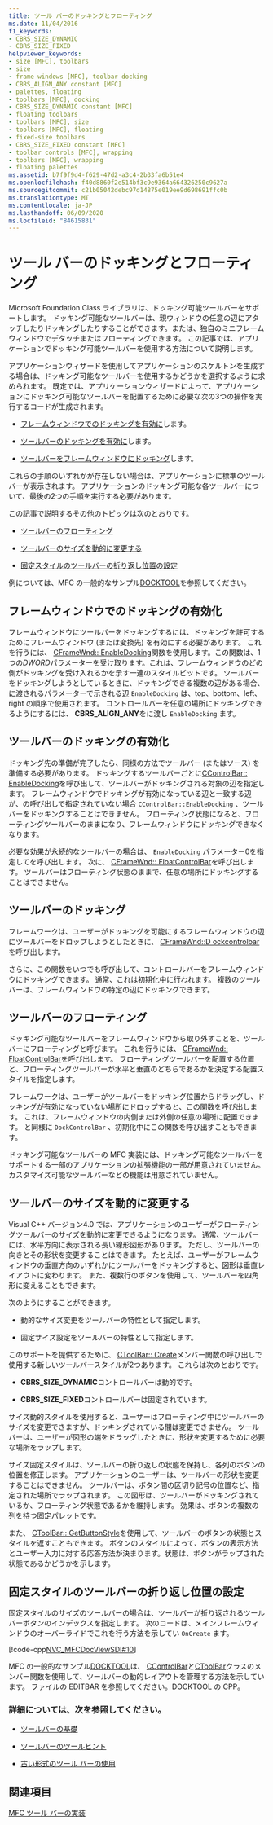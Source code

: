 ```yaml
---
title: ツール バーのドッキングとフローティング
ms.date: 11/04/2016
f1_keywords:
- CBRS_SIZE_DYNAMIC
- CBRS_SIZE_FIXED
helpviewer_keywords:
- size [MFC], toolbars
- size
- frame windows [MFC], toolbar docking
- CBRS_ALIGN_ANY constant [MFC]
- palettes, floating
- toolbars [MFC], docking
- CBRS_SIZE_DYNAMIC constant [MFC]
- floating toolbars
- toolbars [MFC], size
- toolbars [MFC], floating
- fixed-size toolbars
- CBRS_SIZE_FIXED constant [MFC]
- toolbar controls [MFC], wrapping
- toolbars [MFC], wrapping
- floating palettes
ms.assetid: b7f9f9d4-f629-47d2-a3c4-2b33fa6b51e4
ms.openlocfilehash: f40d8860f2e514bf3c9e9364a664326250c9627a
ms.sourcegitcommit: c21b05042debc97d14875e019ee9d698691ffc0b
ms.translationtype: MT
ms.contentlocale: ja-JP
ms.lasthandoff: 06/09/2020
ms.locfileid: "84615831"
---
```

# <a name="docking-and-floating-toolbars"></a>ツール バーのドッキングとフローティング

Microsoft Foundation Class ライブラリは、ドッキング可能ツールバーをサポートします。 ドッキング可能なツールバーは、親ウィンドウの任意の辺にアタッチしたりドッキングしたりすることができます。または、独自のミニフレームウィンドウでデタッチまたはフローティングできます。 この記事では、アプリケーションでドッキング可能ツールバーを使用する方法について説明します。

アプリケーションウィザードを使用してアプリケーションのスケルトンを生成する場合は、ドッキング可能なツールバーを使用するかどうかを選択するように求められます。 既定では、アプリケーションウィザードによって、アプリケーションにドッキング可能なツールバーを配置するために必要な次の3つの操作を実行するコードが生成されます。

- [フレームウィンドウでのドッキングを有効に](#_core_enabling_docking_in_a_frame_window)します。

- [ツールバーのドッキングを有効に](#_core_enabling_docking_for_a_toolbar)します。

- [ツールバーをフレームウィンドウにドッキング](#_core_docking_the_toolbar)します。

これらの手順のいずれかが存在しない場合は、アプリケーションに標準のツールバーが表示されます。 アプリケーションのドッキング可能な各ツールバーについて、最後の2つの手順を実行する必要があります。

この記事で説明するその他のトピックは次のとおりです。

- [ツールバーのフローティング](#_core_floating_the_toolbar)

- [ツールバーのサイズを動的に変更する](#_core_dynamically_resizing_the_toolbar)

- [固定スタイルのツールバーの折り返し位置の設定](#_core_setting_wrap_positions_for_a_fixed_style_toolbar)

例については、MFC の一般的なサンプル[DOCKTOOL](../overview/visual-cpp-samples.md)を参照してください。

## <a name="enabling-docking-in-a-frame-window"></a><a name="_core_enabling_docking_in_a_frame_window"></a>フレームウィンドウでのドッキングの有効化

フレームウィンドウにツールバーをドッキングするには、ドッキングを許可するためにフレームウィンドウ (または変換先) を有効にする必要があります。 これを行うには、 [CFrameWnd:: EnableDocking](reference/cframewnd-class.md#enabledocking)関数を使用します。この関数は、1つの*DWORD*パラメーターを受け取ります。これは、フレームウィンドウのどの側がドッキングを受け入れるかを示す一連のスタイルビットです。 ツールバーをドッキングしようとしているときに、ドッキングできる複数の辺がある場合、に渡されるパラメーターで示される辺 `EnableDocking` は、top、bottom、left、right の順序で使用されます。 コントロールバーを任意の場所にドッキングできるようにするには、 **CBRS_ALIGN_ANY**をに渡し `EnableDocking` ます。

## <a name="enabling-docking-for-a-toolbar"></a><a name="_core_enabling_docking_for_a_toolbar"></a>ツールバーのドッキングの有効化

ドッキング先の準備が完了したら、同様の方法でツールバー (またはソース) を準備する必要があります。 ドッキングするツールバーごとに[CControlBar:: EnableDocking](reference/ccontrolbar-class.md#enabledocking)を呼び出して、ツールバーがドッキングされる対象の辺を指定します。 フレームウィンドウでドッキングが有効になっている辺と一致する辺が、の呼び出しで指定されていない場合 `CControlBar::EnableDocking` 、ツールバーをドッキングすることはできません。 フローティング状態になると、フローティングツールバーのままになり、フレームウィンドウにドッキングできなくなります。

必要な効果が永続的なツールバーの場合は、 `EnableDocking` パラメーター0を指定してを呼び出します。 次に、 [CFrameWnd:: FloatControlBar](reference/cframewnd-class.md#floatcontrolbar)を呼び出します。 ツールバーはフローティング状態のままで、任意の場所にドッキングすることはできません。

## <a name="docking-the-toolbar"></a><a name="_core_docking_the_toolbar"></a>ツールバーのドッキング

フレームワークは、ユーザーがドッキングを可能にするフレームウィンドウの辺にツールバーをドロップしようとしたときに、 [CFrameWnd::D ockcontrolbar](reference/cframewnd-class.md#dockcontrolbar)を呼び出します。

さらに、この関数をいつでも呼び出して、コントロールバーをフレームウィンドウにドッキングできます。 通常、これは初期化中に行われます。 複数のツールバーは、フレームウィンドウの特定の辺にドッキングできます。

## <a name="floating-the-toolbar"></a><a name="_core_floating_the_toolbar"></a>ツールバーのフローティング

ドッキング可能なツールバーをフレームウィンドウから取り外すことを、ツールバーにフローティングと呼びます。 これを行うには、 [CFrameWnd:: FloatControlBar](reference/cframewnd-class.md#floatcontrolbar)を呼び出します。 フローティングツールバーを配置する位置と、フローティングツールバーが水平と垂直のどちらであるかを決定する配置スタイルを指定します。

フレームワークは、ユーザーがツールバーをドッキング位置からドラッグし、ドッキングが有効になっていない場所にドロップすると、この関数を呼び出します。 これは、フレームウィンドウの内側または外側の任意の場所に配置できます。 と同様に `DockControlBar` 、初期化中にこの関数を呼び出すこともできます。

ドッキング可能なツールバーの MFC 実装には、ドッキング可能なツールバーをサポートする一部のアプリケーションの拡張機能の一部が用意されていません。 カスタマイズ可能なツールバーなどの機能は用意されていません。

## <a name="dynamically-resizing-the-toolbar"></a><a name="_core_dynamically_resizing_the_toolbar"></a>ツールバーのサイズを動的に変更する

Visual C++ バージョン4.0 では、アプリケーションのユーザーがフローティングツールバーのサイズを動的に変更できるようになります。 通常、ツールバーには、水平方向に表示される長い線形図形があります。 ただし、ツールバーの向きとその形状を変更することはできます。 たとえば、ユーザーがフレームウィンドウの垂直方向のいずれかにツールバーをドッキングすると、図形は垂直レイアウトに変わります。 また、複数行のボタンを使用して、ツールバーを四角形に変えることもできます。

次のようにすることができます。

- 動的なサイズ変更をツールバーの特性として指定します。

- 固定サイズ設定をツールバーの特性として指定します。

このサポートを提供するために、 [CToolBar:: Create](reference/ctoolbar-class.md#create)メンバー関数の呼び出しで使用する新しいツールバースタイルが2つあります。 これらは次のとおりです。

- **CBRS_SIZE_DYNAMIC**コントロールバーは動的です。

- **CBRS_SIZE_FIXED**コントロールバーは固定されています。

サイズ動的スタイルを使用すると、ユーザーはフローティング中にツールバーのサイズを変更できますが、ドッキングされている間は変更できません。 ツールバーは、ユーザーが図形の端をドラッグしたときに、形状を変更するために必要な場所をラップします。

サイズ固定スタイルは、ツールバーの折り返しの状態を保持し、各列のボタンの位置を修正します。 アプリケーションのユーザーは、ツールバーの形状を変更することはできません。 ツールバーは、ボタン間の区切り記号の位置など、指定された場所でラップされます。 この図形は、ツールバーがドッキングされているか、フローティング状態であるかを維持します。 効果は、ボタンの複数の列を持つ固定パレットです。

また、 [CToolBar:: GetButtonStyle](reference/ctoolbar-class.md#getbuttonstyle)を使用して、ツールバーのボタンの状態とスタイルを返すこともできます。 ボタンのスタイルによって、ボタンの表示方法とユーザー入力に対する応答方法が決まります。状態は、ボタンがラップされた状態であるかどうかを示します。

## <a name="setting-wrap-positions-for-a-fixed-style-toolbar"></a><a name="_core_setting_wrap_positions_for_a_fixed_style_toolbar"></a>固定スタイルのツールバーの折り返し位置の設定

固定スタイルのサイズのツールバーの場合は、ツールバーが折り返されるツールバーボタンのインデックスを指定します。 次のコードは、メインフレームウィンドウのオーバーライドでこれを行う方法を示してい `OnCreate` ます。

[!code-cpp[NVC_MFCDocViewSDI#10](codesnippet/cpp/docking-and-floating-toolbars_1.cpp)]

MFC の一般的なサンプル[DOCKTOOL](../overview/visual-cpp-samples.md)は、 [CControlBar](reference/ccontrolbar-class.md)と[CToolBar](reference/ctoolbar-class.md)クラスのメンバー関数を使用して、ツールバーの動的レイアウトを管理する方法を示しています。 ファイルの EDITBAR を参照してください。DOCKTOOL の CPP。

### <a name="what-do-you-want-to-know-more-about"></a>詳細については、次を参照してください。

- [ツールバーの基礎](toolbar-fundamentals.md)

- [ツールバーのツールヒント](toolbar-tool-tips.md)

- [古い形式のツール バーの使用](using-your-old-toolbars.md)

## <a name="see-also"></a>関連項目

[MFC ツール バーの実装](mfc-toolbar-implementation.md)

